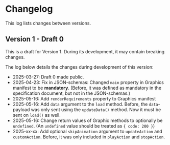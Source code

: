 # Changelog

This log lists changes between versions.




## Version 1 - Draft 0

This is a draft for Version 1. During its development, it may contain breaking changes.

The log below details the changes during development of this version:

* 2025-03-27: Draft 0 made public.
* 2025-04-23: Fix in JSON-schemas: Changed `main` property in Graphics manifest to be **mandatory**.
  (Before, it was defined as mandatory in the specification document, but not in the JSON-schemas.)
* 2025-05-16: Add `renderRequirements` property to Graphics manifest
* 2025-05-16: Add `data` argument to the `load` method.
  Before, the `data`-payload was only sent using the `updateData()` method. Now it must be sent on `load()` as well.
* 2025-05-16: Change return values of Graphic methods to optionally be `undefined`.
  (An `undefined` value should be treated as `{ code: 200 }`)
* 2025-xx-xx: Add optional `skipAnimation` argument to `updateAction` and `customAction`.
  Before, it was only included in `playAction` and `stopAction`.
